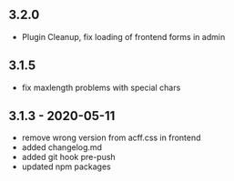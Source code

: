 ## 3.2.0

- Plugin Cleanup, fix loading of frontend forms in admin

## 3.1.5

- fix maxlength problems with special chars

## 3.1.3 - 2020-05-11

- remove wrong version from acff.css in frontend
- added changelog.md
- added git hook pre-push
- updated npm packages
